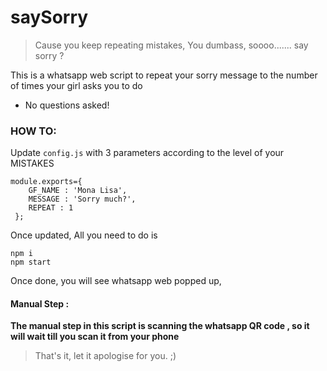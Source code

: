 # saySorry
> Cause you keep repeating mistakes, You dumbass, soooo....... say sorry ?

This is a whatsapp web script to repeat your sorry message to the number of times your girl asks you to do
* No questions asked!

### HOW TO:
Update `config.js` with 3 parameters according to the level of your MISTAKES
```
module.exports={
    GF_NAME : 'Mona Lisa',
    MESSAGE : 'Sorry much?',
    REPEAT : 1
 };
 ```
Once updated, All you need to do is 
```
npm i
npm start
```

Once done, you will see whatsapp web popped up, 

#### Manual Step : 
**The manual step in this script is scanning the whatsapp QR code , so it will wait till you scan it from your phone**


> That's it, let it apologise for you. ;)
